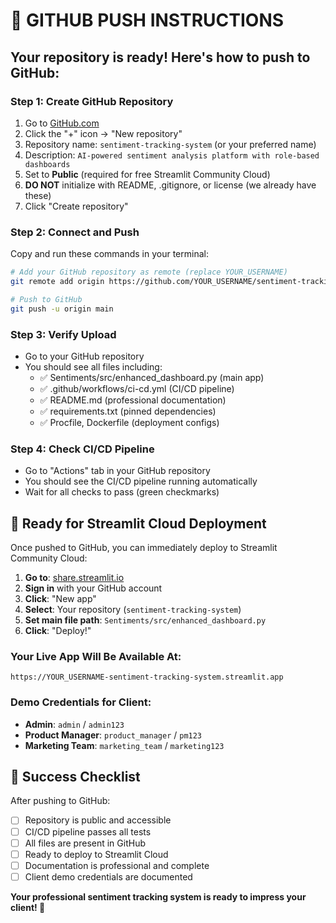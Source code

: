 # 🚀 GITHUB PUSH INSTRUCTIONS

## Your repository is ready! Here's how to push to GitHub:

### Step 1: Create GitHub Repository
1. Go to [GitHub.com](https://github.com)
2. Click the "+" icon → "New repository"
3. Repository name: `sentiment-tracking-system` (or your preferred name)
4. Description: `AI-powered sentiment analysis platform with role-based dashboards`
5. Set to **Public** (required for free Streamlit Community Cloud)
6. **DO NOT** initialize with README, .gitignore, or license (we already have these)
7. Click "Create repository"

### Step 2: Connect and Push
Copy and run these commands in your terminal:

```bash
# Add your GitHub repository as remote (replace YOUR_USERNAME)
git remote add origin https://github.com/YOUR_USERNAME/sentiment-tracking-system.git

# Push to GitHub
git push -u origin main
```

### Step 3: Verify Upload
- Go to your GitHub repository
- You should see all files including:
  - ✅ Sentiments/src/enhanced_dashboard.py (main app)
  - ✅ .github/workflows/ci-cd.yml (CI/CD pipeline)  
  - ✅ README.md (professional documentation)
  - ✅ requirements.txt (pinned dependencies)
  - ✅ Procfile, Dockerfile (deployment configs)

### Step 4: Check CI/CD Pipeline
- Go to "Actions" tab in your GitHub repository
- You should see the CI/CD pipeline running automatically
- Wait for all checks to pass (green checkmarks)

## 🎯 Ready for Streamlit Cloud Deployment

Once pushed to GitHub, you can immediately deploy to Streamlit Community Cloud:

1. **Go to**: [share.streamlit.io](https://share.streamlit.io)
2. **Sign in** with your GitHub account
3. **Click**: "New app"
4. **Select**: Your repository (`sentiment-tracking-system`)
5. **Set main file path**: `Sentiments/src/enhanced_dashboard.py`
6. **Click**: "Deploy!"

### Your Live App Will Be Available At:
`https://YOUR_USERNAME-sentiment-tracking-system.streamlit.app`

### Demo Credentials for Client:
- **Admin**: `admin` / `admin123`
- **Product Manager**: `product_manager` / `pm123`  
- **Marketing Team**: `marketing_team` / `marketing123`

## 🎉 Success Checklist

After pushing to GitHub:
- [ ] Repository is public and accessible
- [ ] CI/CD pipeline passes all tests  
- [ ] All files are present in GitHub
- [ ] Ready to deploy to Streamlit Cloud
- [ ] Documentation is professional and complete
- [ ] Client demo credentials are documented

**Your professional sentiment tracking system is ready to impress your client! 🚀**
